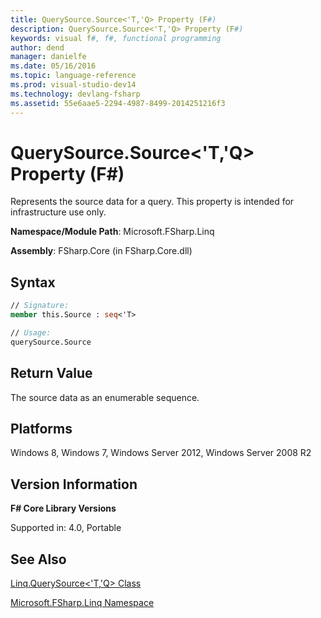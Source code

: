 ```yaml
---
title: QuerySource.Source<'T,'Q> Property (F#)
description: QuerySource.Source<'T,'Q> Property (F#)
keywords: visual f#, f#, functional programming
author: dend
manager: danielfe
ms.date: 05/16/2016
ms.topic: language-reference
ms.prod: visual-studio-dev14
ms.technology: devlang-fsharp
ms.assetid: 55e6aae5-2294-4987-8499-2014251216f3
---
```


# QuerySource.Source<'T,'Q> Property (F#)

Represents the source data for a query. This property is intended for infrastructure use only.

**Namespace/Module Path**: Microsoft.FSharp.Linq

**Assembly**: FSharp.Core (in FSharp.Core.dll)


## Syntax

```fsharp
// Signature:
member this.Source : seq<'T>

// Usage:
querySource.Source
```

## Return Value
The source data as an enumerable sequence.


## Platforms
Windows 8, Windows 7, Windows Server 2012, Windows Server 2008 R2


## Version Information
**F# Core Library Versions**

Supported in: 4.0, Portable

## See Also
[Linq.QuerySource&#60;'T,'Q&#62; Class](Linq.QuerySource%5B%27T%2C%27Q%5D-Class-%5BFSharp%5D.md)

[Microsoft.FSharp.Linq Namespace](Microsoft.FSharp.Linq-Namespace-%5BFSharp%5D.md)
